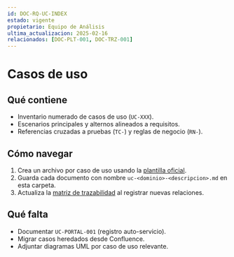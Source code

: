 ```yaml
---
id: DOC-RQ-UC-INDEX
estado: vigente
propietario: Equipo de Análisis
ultima_actualizacion: 2025-02-16
relacionados: [DOC-PLT-001, DOC-TRZ-001]
---
```

# Casos de uso

## Qué contiene
- Inventario numerado de casos de uso (`UC-XXX`).
- Escenarios principales y alternos alineados a requisitos.
- Referencias cruzadas a pruebas (`TC-`) y reglas de negocio (`RN-`).

## Cómo navegar
1. Crea un archivo por caso de uso usando la [plantilla oficial](../../01-gobernanza/plantillas/caso-uso-template.md).
2. Guarda cada documento con nombre `uc-<dominio>-<descripcion>.md` en esta carpeta.
3. Actualiza la [matriz de trazabilidad](../trazabilidad.md) al registrar nuevas relaciones.

## Qué falta
- Documentar `UC-PORTAL-001` (registro auto-servicio).
- Migrar casos heredados desde Confluence.
- Adjuntar diagramas UML por caso de uso relevante.
